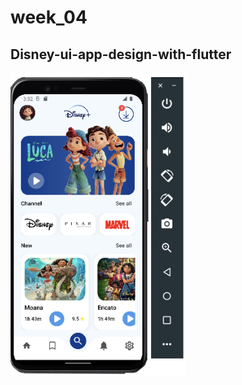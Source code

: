 # week_04

## Disney-ui-app-design-with-flutter

<div style="">
    <img src="./demo.png" alt="" style="width: 280px">
</div>

